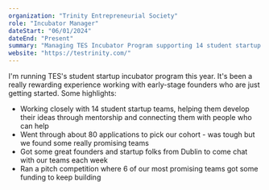 ```yaml
---
organization: "Trinity Entrepreneurial Society"
role: "Incubator Manager"
dateStart: "06/01/2024"
dateEnd: "Present"
summary: "Managing TES Incubator Program supporting 14 student startup teams through mentorship and resources"
website: "https://testrinity.com/"
---
```


I'm running TES's student startup incubator program this year. It's been a really rewarding experience working with early-stage founders who are just getting started. Some highlights:

- Working closely with 14 student startup teams, helping them develop their ideas through mentorship and connecting them with people who can help
- Went through about 80 applications to pick our cohort - was tough but we found some really promising teams
- Got some great founders and startup folks from Dublin to come chat with our teams each week
- Ran a pitch competition where 6 of our most promising teams got some funding to keep building